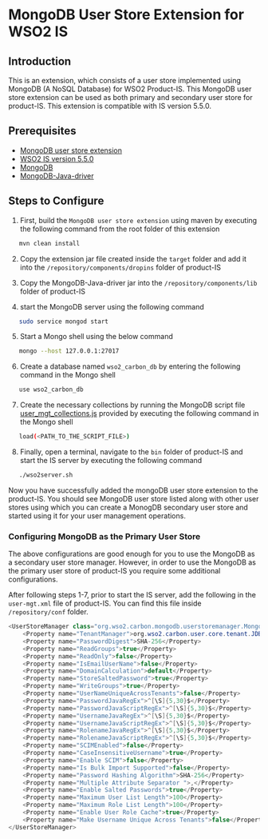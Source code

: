 # MongoDB User Store Extension for WSO2 IS

## Introduction
This is an extension, which consists of a user store implemented using MongoDB (A NoSQL Database) for WSO2 Product-IS. This MongoDB user store extension can be used as both primary and secondary user store for product-IS. This extension is compatible with IS version 5.5.0. 

## Prerequisites
- [MongoDB user store extension](https://github.com/pranavan15/mongodb-user-store-wso2-is/archive/master.zip)
- [WSO2 IS version 5.5.0](https://wso2.com/identity-and-access-management/install)
- [MongoDB](https://www.mongodb.com/download-center?jmp=nav#community)
- [MongoDB-Java-driver](https://oss.sonatype.org/content/repositories/releases/org/mongodb/mongo-java-driver/3.7.0/mongo-java-driver-3.7.0.jar)

## Steps to Configure
1. First, build the `MongoDB user store extension` using maven by executing the following command from the root folder of this extension
```bash
   mvn clean install    
```

2. Copy the extension jar file created inside the `target` folder and add it into the `/repository/components/dropins` folder of product-IS 

3. Copy the MongoDB-Java-driver jar into the `/repository/components/lib` folder of product-IS

4. start the MongoDB server using the following command
```bash
   sudo service mongod start  
```

5. Start a Mongo shell using the below command
```bash
   mongo --host 127.0.0.1:27017
```

6. Create a database named `wso2_carbon_db` by entering the following command in the Mongo shell
```bash
   use wso2_carbon_db
```

7. Create the necessary collections by running the MongoDB script file [user_mgt_collections.js](/dbscripts/user_mgt_collections.js) provided by executing the following command in the Mongo shell
```bash
   load(<PATH_TO_THE_SCRIPT_FILE>)
```

8. Finally, open a terminal, navigate to the `bin` folder of product-IS and start the IS server by executing the following command
```bash
   ./wso2server.sh
```

Now you have successfully added the mongoDB user store extension to the product-IS. You should see MongoDB user store listed along with other user stores using which you can create a MonogDB secondary user store and started using it for your user management operations. 


### Configuring MongoDB as the Primary User Store

The above configurations are good enough for you to use the MongoDB as a secondary user store manager. However, in order to use the MongoDB as the primary user store of product-IS you require some additional configurations. 

After following steps 1-7, prior to start the IS server, add the following in the `user-mgt.xml` file of product-IS. You can find this file inside `/repository/conf` folder. 

```java
<UserStoreManager class="org.wso2.carbon.mongodb.userstoremanager.MongoDBUserStoreManager">
    <Property name="TenantManager">org.wso2.carbon.user.core.tenant.JDBCTenantManager</Property>
	<Property name="PasswordDigest">SHA-256</Property>
	<Property name="ReadGroups">true</Property>
	<Property name="ReadOnly">false</Property>
	<Property name="IsEmailUserName">false</Property>
	<Property name="DomainCalculation">default</Property>
	<Property name="StoreSaltedPassword">true</Property>
	<Property name="WriteGroups">true</Property>
	<Property name="UserNameUniqueAcrossTenants">false</Property>
	<Property name="PasswordJavaRegEx">^[\S]{5,30}$</Property>
	<Property name="PasswordJavaScriptRegEx">^[\S]{5,30}$</Property>
	<Property name="UsernameJavaRegEx">^[\S]{5,30}$</Property>
	<Property name="UsernameJavaScriptRegEx">^[\S]{5,30}$</Property>
	<Property name="RolenameJavaRegEx">^[\S]{5,30}$</Property>
	<Property name="RolenameJavaScriptRegEx">^[\S]{5,30}$</Property>
	<Property name="SCIMEnabled">false</Property>
	<Property name="CaseInsensitiveUsername">true</Property>
	<Property name="Enable SCIM">false</Property>
	<Property name="Is Bulk Import Supported">false</Property>
	<Property name="Password Hashing Algorithm">SHA-256</Property>
	<Property name="Multiple Attribute Separator ">,</Property>
	<Property name="Enable Salted Passwords">true</Property>
	<Property name="Maximum User List Length">100</Property>
	<Property name="Maximum Role List Length">100</Property>
	<Property name="Enable User Role Cache">true</Property>
	<Property name="Make Username Unique Across Tenants">false</Property>
</UserStoreManager>
```
